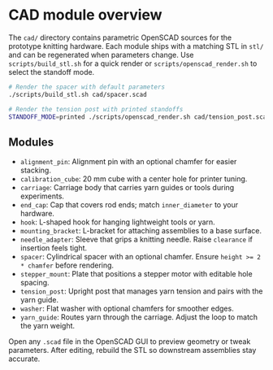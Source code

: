 # CAD module overview

The `cad/` directory contains parametric OpenSCAD sources for the prototype knitting hardware.
Each module ships with a matching STL in `stl/` and can be regenerated when parameters change.
Use `scripts/build_stl.sh` for a quick render or `scripts/openscad_render.sh` to select the
standoff mode.

```bash
# Render the spacer with default parameters
./scripts/build_stl.sh cad/spacer.scad

# Render the tension post with printed standoffs
STANDOFF_MODE=printed ./scripts/openscad_render.sh cad/tension_post.scad
```

## Modules

- `alignment_pin`: Alignment pin with an optional chamfer for easier stacking.
- `calibration_cube`: 20 mm cube with a center hole for printer tuning.
- `carriage`: Carriage body that carries yarn guides or tools during experiments.
- `end_cap`: Cap that covers rod ends; match `inner_diameter` to your hardware.
- `hook`: L-shaped hook for hanging lightweight tools or yarn.
- `mounting_bracket`: L-bracket for attaching assemblies to a base surface.
- `needle_adapter`: Sleeve that grips a knitting needle.
  Raise `clearance` if insertion feels tight.
- `spacer`: Cylindrical spacer with an optional chamfer.
  Ensure `height >= 2 * chamfer` before rendering.
- `stepper_mount`: Plate that positions a stepper motor with editable hole spacing.
- `tension_post`: Upright post that manages yarn tension and pairs with the yarn guide.
- `washer`: Flat washer with optional chamfers for smoother edges.
- `yarn_guide`: Routes yarn through the carriage.
  Adjust the loop to match the yarn weight.

Open any `.scad` file in the OpenSCAD GUI to preview geometry or tweak parameters. After editing,
rebuild the STL so downstream assemblies stay accurate.
